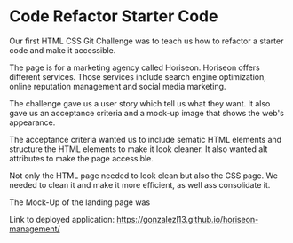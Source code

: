 # Code Refactor Starter Code

Our first HTML CSS Git Challenge was to teach us how to refactor a starter code and make it accessible.

The page is for a marketing agency called Horiseon. Horiseon offers different services. Those services include search engine optimization, online reputation management and social media marketing.

The challenge gave us a user story which tell us what they want.
It also gave us an acceptance criteria and a mock-up image that shows the web's appearance.

The acceptance criteria wanted us to include sematic HTML elements and structure the HTML elements to make it look cleaner. It also wanted alt attributes to make the page accessible.

Not only the HTML page needed to look clean but also the CSS page. We needed to clean it and make it more efficient, as well ass consolidate it. 

The Mock-Up of the landing page was



Link to deployed application:
https://gonzalezl13.github.io/horiseon-management/